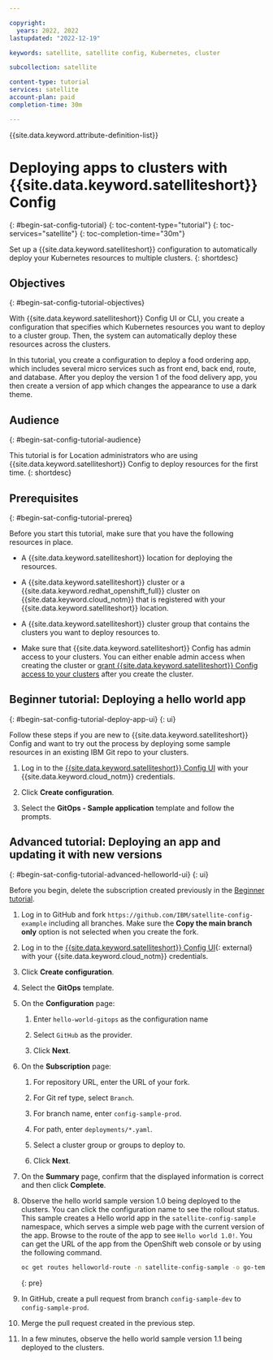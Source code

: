 ```yaml
---

copyright:
  years: 2022, 2022
lastupdated: "2022-12-19"

keywords: satellite, satellite config, Kubernetes, cluster

subcollection: satellite

content-type: tutorial
services: satellite
account-plan: paid
completion-time: 30m

---
```


{{site.data.keyword.attribute-definition-list}}


# Deploying apps to clusters with {{site.data.keyword.satelliteshort}} Config
{: #begin-sat-config-tutorial}
{: toc-content-type="tutorial"}
{: toc-services="satellite"}
{: toc-completion-time="30m"}

Set up a {{site.data.keyword.satelliteshort}} configuration to automatically deploy your Kubernetes resources to multiple clusters.
{: shortdesc}

## Objectives
{: #begin-sat-config-tutorial-objectives}

With {{site.data.keyword.satelliteshort}} Config UI or CLI, you create a configuration that specifies which Kubernetes resources you want to deploy to a cluster group. Then, the system can automatically deploy these resources across the clusters.

In this tutorial, you create a configuration to deploy a food ordering app, which includes several micro services such as front end, back end, route, and database. After you deploy the version 1 of the food delivery app, you then create a version of app which changes the appearance to use a dark theme.

## Audience
{: #begin-sat-config-tutorial-audience}

This tutorial is for Location administrators who are using {{site.data.keyword.satelliteshort}} Config to deploy resources for the first time.
{: shortdesc}

## Prerequisites
{: #begin-sat-config-tutorial-prereq}

Before you start this tutorial, make sure that you have the following resources in place.

* A {{site.data.keyword.satelliteshort}} location for deploying the resources. 

* A {{site.data.keyword.satelliteshort}} cluster or a {{site.data.keyword.redhat_openshift_full}} cluster on {{site.data.keyword.cloud_notm}} that is registered with your {{site.data.keyword.satelliteshort}} location. 

* A {{site.data.keyword.satelliteshort}} cluster group that contains the clusters you want to deploy resources to.

* Make sure that {{site.data.keyword.satelliteshort}} Config has admin access to your clusters. You can either enable admin access when creating the cluster or [grant {{site.data.keyword.satelliteshort}} Config access to your clusters](/docs/satellite?topic=satellite-setup-clusters-satconfig-access) after you create the cluster. 



## Beginner tutorial: Deploying a hello world app
{: #begin-sat-config-tutorial-deploy-app-ui}
{: ui}

Follow these steps if you are new to {{site.data.keyword.satelliteshort}} Config and want to try out the process by deploying some sample resources in an existing IBM Git repo to your clusters.

1. Log in to the [{{site.data.keyword.satelliteshort}} Config UI](https://cloud.ibm.com/satellite/configuration) with your {{site.data.keyword.cloud_notm}} credentials. 

1. Click **Create configuration**.

1. Select the **GitOps - Sample application** template and follow the prompts.

## Advanced tutorial: Deploying an app and updating it with new versions
{: #begin-sat-config-tutorial-advanced-helloworld-ui}
{: ui}

Before you begin, delete the subscription created previously in the [Beginner tutorial](#begin-sat-config-tutorial-deploy-app-ui).

1. Log in to GitHub and fork `https://github.com/IBM/satellite-config-example` including all branches. Make sure the **Copy the main branch only** option is not selected when you create the fork.

2. Log in to the [{{site.data.keyword.satelliteshort}} Config UI](https://cloud.ibm.com/satellite/configuration){: external} with your {{site.data.keyword.cloud_notm}} credentials. 

3. Click **Create configuration**.

4. Select the **GitOps** template.

5. On the **Configuration** page:
  
    1. Enter `hello-world-gitops` as the configuration name
  
    2. Select `GitHub` as the provider.
  
    3. Click **Next**.
  
6. On the **Subscription** page:
  
    1. For repository URL, enter the URL of your fork.
  
    2. For Git ref type, select `Branch`.
  
    3. For branch name, enter `config-sample-prod`.
  
    4. For path, enter `deployments/*.yaml`.
  
    5. Select a cluster group or groups to deploy to.
  
    6. Click **Next**.

7. On the **Summary** page, confirm that the displayed information is correct and then click **Complete**. 

8. Observe the hello world sample version 1.0 being deployed to the clusters. You can click the configuration name to see the rollout status. This sample creates a Hello world app in the `satellite-config-sample` namespace, which serves a simple web page with the current version of the app. Browse to the route of the app to see `Hello world 1.0!`. You can get the URL of the app from the OpenShift web console or by using the following command.
    ```sh
    oc get routes helloworld-route -n satellite-config-sample -o go-template --template='http://{{.spec.host}}{{.spec.path}}{{println}}'`.
    ```
    {: pre}

9. In GitHub, create a pull request from branch `config-sample-dev` to `config-sample-prod`.
  
10. Merge the pull request created in the previous step.

11. In a few minutes, observe the hello world sample version 1.1 being deployed to the clusters.


    

